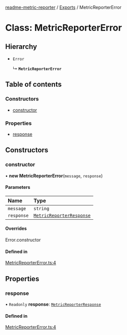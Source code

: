 [readme-metric-reporter](../README.md) / [Exports](../modules.md) / MetricReporterError

# Class: MetricReporterError

## Hierarchy

- `Error`

  ↳ **`MetricReporterError`**

## Table of contents

### Constructors

- [constructor](MetricReporterError.md#constructor)

### Properties

- [response](MetricReporterError.md#response)

## Constructors

### constructor

• **new MetricReporterError**(`message`, `response`)

#### Parameters

| Name | Type |
| :------ | :------ |
| `message` | `string` |
| `response` | [`MetricReporterResponse`](../interfaces/MetricReporterResponse.md) |

#### Overrides

Error.constructor

#### Defined in

[MetricReporterError.ts:4](https://github.com/igrek8/readme-metric-reporter/blob/fa80eaf/src/MetricReporterError.ts#L4)

## Properties

### response

• `Readonly` **response**: [`MetricReporterResponse`](../interfaces/MetricReporterResponse.md)

#### Defined in

[MetricReporterError.ts:4](https://github.com/igrek8/readme-metric-reporter/blob/fa80eaf/src/MetricReporterError.ts#L4)
